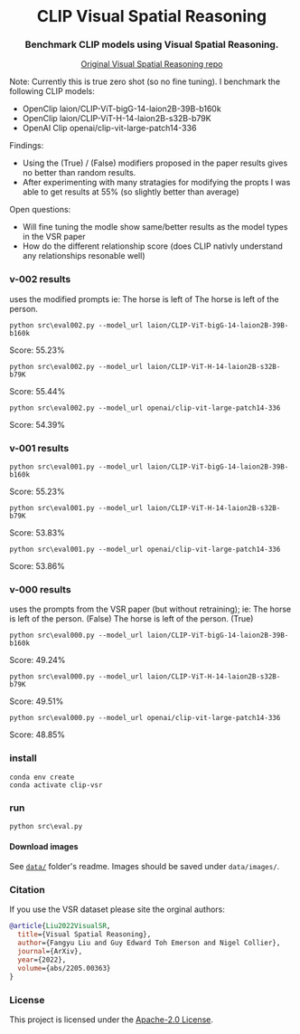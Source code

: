 <br />
<p align="center">
  <h1 align="center">CLIP Visual Spatial Reasoning</h1>
  <h3 align="center">Benchmark CLIP models using Visual Spatial Reasoning.</h3>
  
  <p align="center">  
    <a href="https://github.com/cambridgeltl/visual-spatial-reasoning">Original Visual Spatial Reasoning repo</a>
  </p>
</p>

Note: Currently this is true zero shot (so no fine tuning). I benchmark the following CLIP models:

* OpenClip laion/CLIP-ViT-bigG-14-laion2B-39B-b160k
* OpenClip laion/CLIP-ViT-H-14-laion2B-s32B-b79K
* OpenAI Clip openai/clip-vit-large-patch14-336

Findings:

* Using the (True) / (False) modifiers proposed in the paper results gives no better than random results.
* After experimenting with many stratagies for modifying the propts I was able to get results at 55% (so slightly better than average)

Open questions:

* Will fine tuning the modle show same/better results as the model types in the VSR paper
* How do the different relationship score (does CLIP nativly understand any relationships resonable well)


### v-002 results

uses the modified prompts ie:
  The horse is left of
  The horse is left of the person.

```
python src\eval002.py --model_url laion/CLIP-ViT-bigG-14-laion2B-39B-b160k
```
Score: 55.23%

```
python src\eval002.py --model_url laion/CLIP-ViT-H-14-laion2B-s32B-b79K
```
Score: 55.44%

```
python src\eval002.py --model_url openai/clip-vit-large-patch14-336
```
Score: 54.39%

### v-001 results

```
python src\eval001.py --model_url laion/CLIP-ViT-bigG-14-laion2B-39B-b160k
```
Score: 55.23%

```
python src\eval001.py --model_url laion/CLIP-ViT-H-14-laion2B-s32B-b79K
```
Score: 53.83%

```
python src\eval001.py --model_url openai/clip-vit-large-patch14-336
```
Score: 53.86%

### v-000 results

uses the prompts from the VSR paper (but without retraining); ie:
  The horse is left of the person. (False)
  The horse is left of the person. (True)

```
python src\eval000.py --model_url laion/CLIP-ViT-bigG-14-laion2B-39B-b160k
```
Score: 49.24%

```
python src\eval000.py --model_url laion/CLIP-ViT-H-14-laion2B-s32B-b79K
```
Score: 49.51%

```
python src\eval000.py --model_url openai/clip-vit-large-patch14-336
```
Score: 48.85%

### install
```
conda env create
conda activate clip-vsr
```

### run
```
python src\eval.py
```

#### Download images
See [`data/`](https://github.com/cambridgeltl/visual-spatial-reasoning/tree/master/data) folder's readme. Images should be saved under `data/images/`.


### Citation
If you use the VSR dataset please site the orginal authors:
```bibtex
@article{Liu2022VisualSR,
  title={Visual Spatial Reasoning},
  author={Fangyu Liu and Guy Edward Toh Emerson and Nigel Collier},
  journal={ArXiv},
  year={2022},
  volume={abs/2205.00363}
}
```

### License
This project is licensed under the [Apache-2.0 License](https://github.com/cambridgeltl/visual-spatial-reasoning/blob/master/LICENSE).
